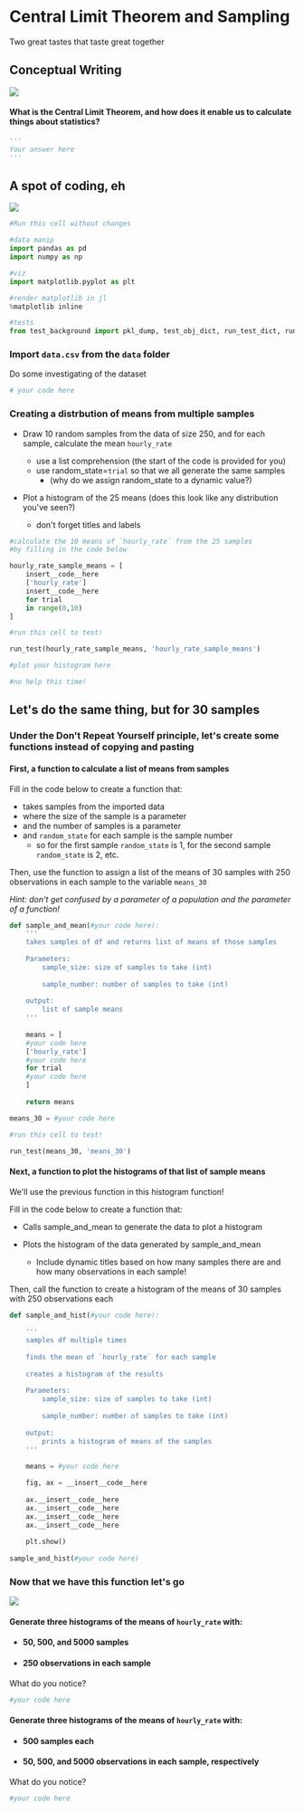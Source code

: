 # Central Limit Theorem and Sampling

Two great tastes that taste great together

## Conceptual Writing 

![](viz/writing.gif)

#### What is the Central Limit Theorem, and how does it enable us to calculate things about statistics?


```python
'''
Your answer here
'''
```

## A spot of coding, eh

![](viz/british.gif)


```python
#Run this cell without changes

#data manip
import pandas as pd
import numpy as np

#viz
import matplotlib.pyplot as plt

#render matplotlib in jl
%matplotlib inline

#tests
from test_background import pkl_dump, test_obj_dict, run_test_dict, run_test
```

### Import `data.csv` from the `data` folder
Do some investigating of the dataset

```python
# your code here
```

### Creating a distrbution of means from multiple samples

- Draw 10 random samples from the data of size 250, and for each sample, calculate the mean `hourly_rate`
    - use a list comprehension (the start of the code is provided for
    you)
    - use random_state=`trial` so that we all generate the same samples
      - (why do we assign random_state to a dynamic value?)
    

- Plot a histogram of the 25 means (does this look like any distribution you've seen?)
  - don't forget titles and labels


```python
#calculate the 10 means of `hourly_rate` from the 25 samples 
#by filling in the code below

hourly_rate_sample_means = [
    insert__code__here
    ['hourly_rate']
    insert__code__here
    for trial 
    in range(0,10)
]
```


```python
#run this cell to test!

run_test(hourly_rate_sample_means, 'hourly_rate_sample_means')
```


```python
#plot your histogram here

#no help this time!
```

## Let's do the same thing, but for 30 samples

### Under the Don't Repeat Yourself principle, let's create some functions instead of copying and pasting

#### First, a function to calculate a list of means from samples

Fill in the code below to create a function that:
- takes samples from the imported data
- where the size of the sample is a parameter
- and the number of samples is a parameter
- and `random_state` for each sample is the sample number
  - so for the first sample `random_state` is 1, for the second sample `random_state` is 2, etc.

Then, use the function to assign a list of the means of 30 samples with 250 observations in each sample to the variable `means_30`

*Hint: don't get confused by a parameter of a population and the parameter of a function!*


```python
def sample_and_mean(#your code here):
    '''
    takes samples of df and returns list of means of those samples
    
    Parameters:
        sample_size: size of samples to take (int)
        
        sample_number: number of samples to take (int)
        
    output:
        list of sample means
    '''
    
    means = [
    #your code here
    ['hourly_rate']
    #your code here
    for trial 
    #your code here
    ]
    
    return means

means_30 = #your code here
```


```python
#run this cell to test!

run_test(means_30, 'means_30')
```

#### Next, a function to plot the histograms of that list of sample means

We'll use the previous function in this histogram function!

Fill in the code below to create a function that:

- Calls sample_and_mean to generate the data to plot a histogram

- Plots the histogram of the data generated by sample_and_mean
  - Include dynamic titles based on how many samples there are and how many observations in each sample!
  
Then, call the function to create a histogram of the means of 30 samples with 250 observations each


```python
def sample_and_hist(#your code here):
    
    '''
    samples df multiple times
    
    finds the mean of `hourly_rate` for each sample
    
    creates a histogram of the results
    
    Parameters:
        sample_size: size of samples to take (int)
        
        sample_number: number of samples to take (int)  
        
    output:
        prints a histogram of means of the samples
    '''
 
    means = #your code here

    fig, ax = __insert__code__here
    
    ax.__insert__code__here
    ax.__insert__code__here
    ax.__insert__code__here
    ax.__insert__code__here
    
    plt.show()
    
sample_and_hist(#your code here)
```

### Now that we have this function let's go 

![](viz/ape.gif)

#### Generate three histograms of the means of `hourly_rate` with:
- #### 50, 500, and 5000 samples
- #### 250 observations in each sample

What do you notice?


```python
#your code here
```

#### Generate three histograms of the means of `hourly_rate` with:
- #### 500 samples each 
- #### 50, 500, and 5000 observations in each sample, respectively

What do you notice?


```python
#your code here
```
